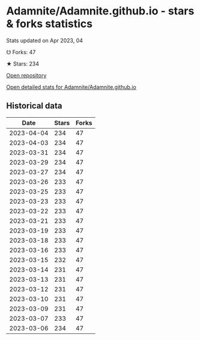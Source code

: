 # Adamnite/Adamnite.github.io - stars & forks statistics

Stats updated on Apr 2023, 04

☋ Forks: 47

★ Stars: 234

[Open repository](https://github.com/Adamnite/Adamnite.github.io)

[Open detailed stats for Adamnite/Adamnite.github.io](https://reviewgithub.com/rep/Adamnite/Adamnite.github.io)

## Historical data
| Date | Stars | Forks |
|------|-------|-------|
| 2023-04-04 | 234 | 47 | 
| 2023-04-03 | 234 | 47 | 
| 2023-03-31 | 234 | 47 | 
| 2023-03-29 | 234 | 47 | 
| 2023-03-27 | 234 | 47 | 
| 2023-03-26 | 233 | 47 | 
| 2023-03-25 | 233 | 47 | 
| 2023-03-23 | 233 | 47 | 
| 2023-03-22 | 233 | 47 | 
| 2023-03-21 | 233 | 47 | 
| 2023-03-19 | 233 | 47 | 
| 2023-03-18 | 233 | 47 | 
| 2023-03-16 | 233 | 47 | 
| 2023-03-15 | 232 | 47 | 
| 2023-03-14 | 231 | 47 | 
| 2023-03-13 | 231 | 47 | 
| 2023-03-12 | 231 | 47 | 
| 2023-03-10 | 231 | 47 | 
| 2023-03-09 | 231 | 47 | 
| 2023-03-07 | 233 | 47 | 
| 2023-03-06 | 234 | 47 | 

